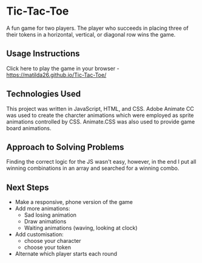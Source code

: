 # Tic-Tac-Toe
A fun game for two players. The player who succeeds in placing three of their tokens in a horizontal, vertical, or diagonal row wins the game.

## Usage Instructions
Click here to play the game in your browser - https://matilda26.github.io/Tic-Tac-Toe/

## Technologies Used
This project was written in JavaScript, HTML, and CSS. Adobe Animate CC was used to create the charcter animations which were employed as sprite animations controlled by CSS. Animate.CSS was also used to provide game board animations.

## Approach to Solving Problems
Finding the correct logic for the JS wasn't easy, however, in the end I put all winning combinations in an array and searched for a winning combo. 

## Next Steps
- Make a responsive, phone version of the game
- Add more animations:
  - Sad losing animation 
  - Draw animations
  - Waiting animations (waving, looking at clock)
- Add customisation:
  - choose your character
  - choose your token
- Alternate which player starts each round
